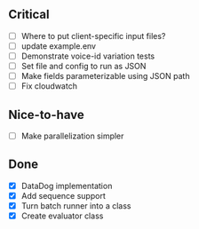 ## Critical
- [ ] Where to put client-specific input files?
- [ ] update example.env
- [ ] Demonstrate voice-id variation tests
- [ ] Set file and config to run as JSON
- [ ] Make fields parameterizable using JSON path
- [ ] Fix cloudwatch

## Nice-to-have
- [ ] Make parallelization simpler

## Done
- [X] DataDog implementation
- [X] Add sequence support
- [X] Turn batch runner into a class
- [X] Create evaluator class
